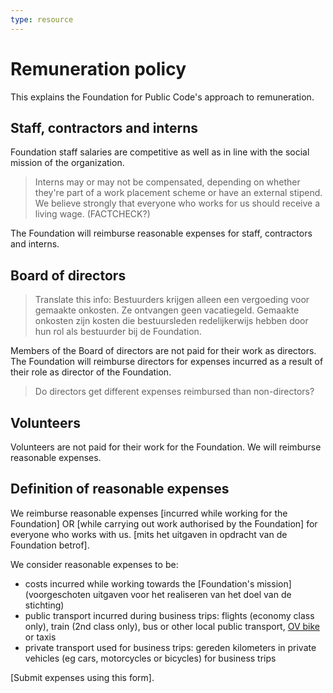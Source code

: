 ```yaml
---
type: resource
---
```


# Remuneration policy

This explains the Foundation for Public Code's approach to remuneration.

## Staff, contractors and interns

Foundation staff salaries are competitive as well as in line with the social mission of the organization.

> Interns may or may not be compensated, depending on whether they're part of a work placement scheme or have an external stipend. We believe strongly that everyone who works for us should receive a living wage. (FACTCHECK?)

The Foundation will reimburse reasonable expenses for staff, contractors and interns.

## Board of directors

> Translate this info: Bestuurders krijgen alleen een vergoeding voor gemaakte onkosten. Ze ontvangen geen vacatiegeld. Gemaakte onkosten zijn kosten die bestuursleden redelijkerwijs hebben door hun rol als bestuurder bij de Foundation.

Members of the Board of directors are not paid for their work as directors. The Foundation will reimburse directors for expenses incurred as a result of their role as director of the Foundation.

> Do directors get different expenses reimbursed than non-directors?

## Volunteers

Volunteers are not paid for their work for the Foundation. We will reimburse reasonable expenses.

## Definition of reasonable expenses

We reimburse reasonable expenses [incurred while working for the Foundation] OR [while carrying out work authorised by the Foundation] for everyone who works with us.  [mits het uitgaven in opdracht van de Foundation betrof].  

We consider reasonable expenses to be:
- costs incurred while working towards the [Foundation's mission] (voorgeschoten uitgaven voor het realiseren van het doel van de stichting)
- public transport incurred during business trips: flights (economy class only), train (2nd class only), bus or other local public transport, [OV bike](https://www.ns.nl/en/door-to-door/ov-fiets) or taxis
- private transport used for business trips: gereden kilometers in private vehicles (eg cars, motorcycles or bicycles) for business trips

[Submit expenses using this form].